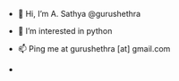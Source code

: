 - 👋 Hi, I’m A. Sathya @gurushethra
- 👀 I’m interested in python 

- 📫 Ping me at gurushethra [at] gmail.com
- 

<!---
gurushethra/gurushethra is a ✨ special ✨ repository because its `README.md` (this file) appears on your GitHub profile.
You can click the Preview link to take a look at your changes.
--->
